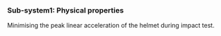 ### Sub-system1: Physical properties ###
Minimising the peak linear acceleration of the helmet during impact test.
